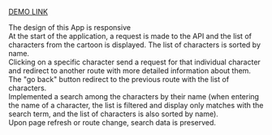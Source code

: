 
[DEMO LINK](https://tetkopot.github.io/Rick_Morty/)

The design of this App is responsive  
At the start of the application, a request is made to the API and the list of characters from the cartoon is displayed. The list of characters is sorted by name.  
Clicking on a specific character  send a request for that individual character and redirect to another route with more detailed information about them.  
The "go back" button redirect to the previous route with the list of characters.  
Implemented a search among the characters by their name (when entering the name of a character, the list is filtered and display only matches with the search term, and the list of characters is also sorted by name).  
Upon page refresh or route change, search data is preserved.
